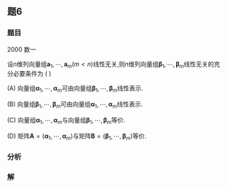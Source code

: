 ## 题6
### 题目
2000 数一 

设$n$维列向量组${\mathbf{a}}_{1},\cdots ,{\mathbf{a}}_{m}( {m < n})$线性无关,则$n$维列向量组${\mathbf{\beta }}_{1},\cdots ,{\mathbf{\beta }}_{m}$线性无关的充分必要条件为 (   )

(A) 向量组${\mathbf{\alpha }}_{1},\cdots ,{\mathbf{\alpha }}_{m}$可由向量组${\mathbf{\beta }}_{1},\cdots ,{\mathbf{\beta }}_{m}$线性表示.

(B) 向量组${\mathbf{\beta }}_{1},\cdots ,{\mathbf{\beta }}_{m}$可由向量组${\mathbf{\alpha }}_{1},\cdots ,{\mathbf{\alpha }}_{m}$线性表示.

(C) 向量组${\mathbf{\alpha }}_{1},\cdots ,{\mathbf{\alpha }}_{m}$与向量组${\mathbf{\beta }}_{1},\cdots ,{\mathbf{\beta }}_{m}$等价.

(D) 矩阵$\mathbf{A} = ( {{\mathbf{\alpha }}_{1},\cdots ,{\mathbf{\alpha }}_{m}})$与矩阵$\mathbf{B} = ( {{\mathbf{\beta }}_{1},\cdots ,{\mathbf{\beta }}_{m}})$等价.
### 分析

### 解